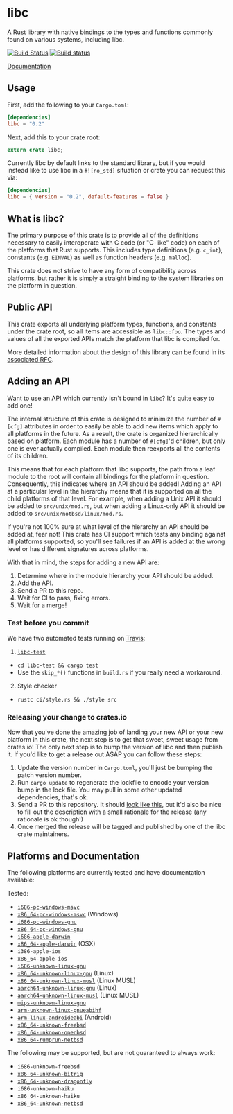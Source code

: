 libc
====

A Rust library with native bindings to the types and functions commonly found on
various systems, including libc.

[![Build Status](https://travis-ci.org/rust-lang/libc.svg?branch=master)](https://travis-ci.org/rust-lang/libc)
[![Build status](https://ci.appveyor.com/api/projects/status/github/rust-lang/libc?svg=true)](https://ci.appveyor.com/project/rust-lang-libs/libc)

[Documentation](#platforms-and-documentation)

## Usage

First, add the following to your `Cargo.toml`:

```toml
[dependencies]
libc = "0.2"
```

Next, add this to your crate root:

```rust
extern crate libc;
```

Currently libc by default links to the standard library, but if you would
instead like to use libc in a `#![no_std]` situation or crate you can request
this via:

```toml
[dependencies]
libc = { version = "0.2", default-features = false }
```

## What is libc?

The primary purpose of this crate is to provide all of the definitions necessary
to easily interoperate with C code (or "C-like" code) on each of the platforms
that Rust supports. This includes type definitions (e.g. `c_int`), constants
(e.g. `EINVAL`) as well as function headers (e.g. `malloc`).

This crate does not strive to have any form of compatibility across platforms,
but rather it is simply a straight binding to the system libraries on the
platform in question.

## Public API

This crate exports all underlying platform types, functions, and constants under
the crate root, so all items are accessible as `libc::foo`. The types and values
of all the exported APIs match the platform that libc is compiled for.

More detailed information about the design of this library can be found in its
[associated RFC][rfc].

[rfc]: https://github.com/rust-lang/rfcs/blob/master/text/1291-promote-libc.md

## Adding an API

Want to use an API which currently isn't bound in `libc`? It's quite easy to add
one!

The internal structure of this crate is designed to minimize the number of
`#[cfg]` attributes in order to easily be able to add new items which apply
to all platforms in the future. As a result, the crate is organized
hierarchically based on platform. Each module has a number of `#[cfg]`'d
children, but only one is ever actually compiled. Each module then reexports all
the contents of its children.

This means that for each platform that libc supports, the path from a
leaf module to the root will contain all bindings for the platform in question.
Consequently, this indicates where an API should be added! Adding an API at a
particular level in the hierarchy means that it is supported on all the child
platforms of that level. For example, when adding a Unix API it should be added
to `src/unix/mod.rs`, but when adding a Linux-only API it should be added to
`src/unix/notbsd/linux/mod.rs`.

If you're not 100% sure at what level of the hierarchy an API should be added
at, fear not! This crate has CI support which tests any binding against all
platforms supported, so you'll see failures if an API is added at the wrong
level or has different signatures across platforms.

With that in mind, the steps for adding a new API are:

1. Determine where in the module hierarchy your API should be added.
2. Add the API.
3. Send a PR to this repo.
4. Wait for CI to pass, fixing errors.
5. Wait for a merge!

### Test before you commit

We have two automated tests running on [Travis](https://travis-ci.org/rust-lang/libc):

1. [`libc-test`](https://github.com/alexcrichton/ctest)
  - `cd libc-test && cargo test`
  - Use the `skip_*()` functions in `build.rs` if you really need a workaround.
2. Style checker
  - `rustc ci/style.rs && ./style src`

### Releasing your change to crates.io

Now that you've done the amazing job of landing your new API or your new
platform in this crate, the next step is to get that sweet, sweet usage from
crates.io! The only next step is to bump the version of libc and then publish
it. If you'd like to get a release out ASAP you can follow these steps:

1. Update the version number in `Cargo.toml`, you'll just be bumping the patch
   version number.
2. Run `cargo update` to regenerate the lockfile to encode your version bump in
   the lock file. You may pull in some other updated dependencies, that's ok.
3. Send a PR to this repository. It should [look like this][example], but it'd
   also be nice to fill out the description with a small rationale for the
   release (any rationale is ok though!)
4. Once merged the release will be tagged and published by one of the libc crate
   maintainers.

[example]: https://github.com/rust-lang/libc/pull/583

## Platforms and Documentation

The following platforms are currently tested and have documentation available:

Tested:
  * [`i686-pc-windows-msvc`](https://doc.rust-lang.org/libc/i686-pc-windows-msvc/libc/)
  * [`x86_64-pc-windows-msvc`](https://doc.rust-lang.org/libc/x86_64-pc-windows-msvc/libc/)
    (Windows)
  * [`i686-pc-windows-gnu`](https://doc.rust-lang.org/libc/i686-pc-windows-gnu/libc/)
  * [`x86_64-pc-windows-gnu`](https://doc.rust-lang.org/libc/x86_64-pc-windows-gnu/libc/)
  * [`i686-apple-darwin`](https://doc.rust-lang.org/libc/i686-apple-darwin/libc/)
  * [`x86_64-apple-darwin`](https://doc.rust-lang.org/libc/x86_64-apple-darwin/libc/)
    (OSX)
  * `i386-apple-ios`
  * `x86_64-apple-ios`
  * [`i686-unknown-linux-gnu`](https://doc.rust-lang.org/libc/i686-unknown-linux-gnu/libc/)
  * [`x86_64-unknown-linux-gnu`](https://doc.rust-lang.org/libc/x86_64-unknown-linux-gnu/libc/)
    (Linux)
  * [`x86_64-unknown-linux-musl`](https://doc.rust-lang.org/libc/x86_64-unknown-linux-musl/libc/)
    (Linux MUSL)
  * [`aarch64-unknown-linux-gnu`](https://doc.rust-lang.org/libc/aarch64-unknown-linux-gnu/libc/)
    (Linux)
  * [`aarch64-unknown-linux-musl`](https://doc.rust-lang.org/libc/aarch64-unknown-linux-musl/libc/)
    (Linux MUSL)
  * [`mips-unknown-linux-gnu`](https://doc.rust-lang.org/libc/mips-unknown-linux-gnu/libc/)
  * [`arm-unknown-linux-gnueabihf`](https://doc.rust-lang.org/libc/arm-unknown-linux-gnueabihf/libc/)
  * [`arm-linux-androideabi`](https://doc.rust-lang.org/libc/arm-linux-androideabi/libc/)
    (Android)
  * [`x86_64-unknown-freebsd`](https://doc.rust-lang.org/libc/x86_64-unknown-freebsd/libc/)
  * [`x86_64-unknown-openbsd`](https://doc.rust-lang.org/libc/x86_64-unknown-openbsd/libc/)
  * [`x86_64-rumprun-netbsd`](https://doc.rust-lang.org/libc/x86_64-unknown-netbsd/libc/)

The following may be supported, but are not guaranteed to always work:

  * `i686-unknown-freebsd`
  * [`x86_64-unknown-bitrig`](https://doc.rust-lang.org/libc/x86_64-unknown-bitrig/libc/)
  * [`x86_64-unknown-dragonfly`](https://doc.rust-lang.org/libc/x86_64-unknown-dragonfly/libc/)
  * `i686-unknown-haiku`
  * `x86_64-unknown-haiku`
  * [`x86_64-unknown-netbsd`](https://doc.rust-lang.org/libc/x86_64-unknown-netbsd/libc/)
